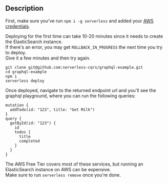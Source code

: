 ## Description

First, make sure you've run `npm i -g serverless` and added your [AWS credentials](https://serverless.com/framework/docs/providers/aws/guide/credentials/).

Deploying for the first time can take 10-20 minutes since it needs to create the ElasticSearch instance.  
If there's an error, you may get `ROLLBACK_IN_PROGRESS` the next time you try to deploy.  
Give it a few minutes and then try again.
```
git clone git@github.com:serverless-cqrs/graphql-example.git
cd graphql-example
npm i
serverless deploy
```

Once deployed, navigate to the returned endpoint url and you'll see the graphql playground, where you can run the following queries:
```
mutation {
  addTodo(id: "123", title: "Get Milk")
}
query {
  getById(id: "123") {
    id
    todos {
      title
      completed
    }
  }
}
```
The AWS Free Tier covers most of these services, but running an ElasticSearch instance on AWS can be expensive.  
Make sure to run `serverless remove` once you're done.

